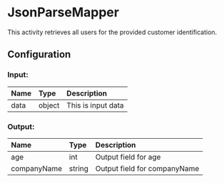 # JsonParseMapper

This activity retrieves all users for the provided customer identification.

## Configuration

### Input:
| Name  | Type   | Description       |
| :---- | :----- | :---------------- |
| data  | object | This is input data |

### Output:
| Name  | Type   | Description       |
| :---- | :----- | :---------------- |
| age | int | Output field for age |
| companyName | string | Output field for companyName |


